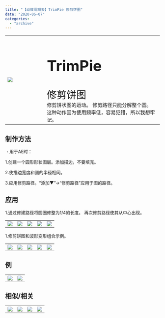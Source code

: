 ```yaml
---
title: "【动效周期表】TrimPie 修剪饼图"
date: "2020-06-07"
categories: 
  - "archive"
---
```


<table style="border-collapse: collapse; width: 100%;"><tbody class="table1"><tr><td style="width: 25.4125%;"><img src="https://mir.yuelili.com/user/AE/mg/foxcodex/TrimPie.gif"></td><td style="width: 93.8898%;"><h2 style="font-size: 36pt;">TrimPie</h2><div></div><span style="font-size: 24pt;">修剪饼图</span><div></div>修剪饼状图的运动。 修剪路径只能分解整个圆。 这种动作因为使用频率低，容易犯错，所以我想牢记。</td></tr></tbody></table>

## 制作方法

・用于AE时：

1.创建一个圆形形状图层。添加描边，不要填充。

2.使描边宽度和圆的半径相同。

3.应用修剪路径。“添加▼”→“修剪路径”应用于图的路径。

## 应用

1.通过修建路径将圆圈修整为1/4的长度。 再次修剪路径使其从中心出现。

<table style="border-collapse: collapse;"><tbody class="table1"><tr><td><a href="https://yuelili.com/archive/repeattrim/"><img src="https://mir.yuelili.com/user/AE/mg/foxcodex/TrimPie.gif"></a></td><td><img class="plus" src="https://mir.yuelili.com/user/AE/mg/foxcodex/plus.png"></td><td><a href="https://yuelili.com/archive/repeattrim/"><img src="https://mir.yuelili.com/user/AE/mg/foxcodex/RepeatTrim.gif"></a></td><td><img class="plus" src="https://mir.yuelili.com/user/AE/mg/foxcodex/tri.png"></td><td><img src="https://mir.yuelili.com/user/AE/mg/foxcodex/TrimPie-Ex001.gif"></td></tr></tbody></table>

1.修剪饼图和波形变形组合示例。

<table style="border-collapse: collapse;"><tbody class="table1"><tr><td><a href="https://yuelili.com/archive/repeattrim/"><img src="https://mir.yuelili.com/user/AE/mg/foxcodex/TrimPie.gif"></a></td><td><img class="plus" src="https://mir.yuelili.com/user/AE/mg/foxcodex/plus.png"></td><td><a href="https://yuelili.com/archive/wavewarp/"><img src="https://mir.yuelili.com/user/AE/mg/foxcodex/WaveWarp.gif"></a></td><td><img class="plus" src="https://mir.yuelili.com/user/AE/mg/foxcodex/tri.png"></td><td><img src="https://mir.yuelili.com/user/AE/mg/foxcodex/WaveWarp-Ex001.gif"></td></tr></tbody></table>

## 例

<table style="border-collapse: collapse;"><tbody class="table1"><tr><td><img src="https://mir.yuelili.com/user/AE/mg/foxcodex/TrimPie-Ex001.gif"></td><td><img src="https://mir.yuelili.com/user/AE/mg/foxcodex/WaveWarp-Ex001.gif"></td></tr></tbody></table>

## 相似/相关

<table style="border-collapse: collapse;"><tbody class="table1"><tr><td><a href="https://yuelili.com/archive/trimline/"><img src="https://mir.yuelili.com/user/AE/mg/foxcodex/TrimLine.gif"></a></td><td><a href="https://yuelili.com/archive/repeattrim/"><img src="https://mir.yuelili.com/user/AE/mg/foxcodex/RepeatTrim.gif"></a></td><td><a href="https://yuelili.com/archive/lineweight/"><img src="https://mir.yuelili.com/user/AE/mg/foxcodex/LineWeight.gif"></a></td><td><a href="https://yuelili.com/archive/easing/"><img src="https://mir.yuelili.com/user/AE/mg/foxcodex/Easing.gif"></a></td></tr></tbody></table>
